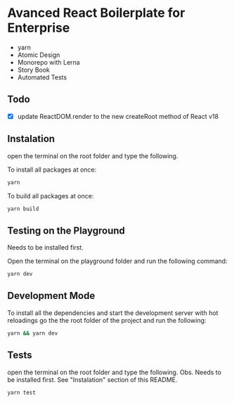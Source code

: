 # Avanced React Boilerplate for Enterprise

- yarn
- Atomic Design
- Monorepo with Lerna
- Story Book
- Automated Tests

## Todo

- [x] update ReactDOM.render to the new createRoot method of React v18

## Instalation

open the terminal on the root folder and type the following.

To install all packages at once:

```sh
yarn
```

To build all packages at once:

```sh
yarn build
```

## Testing on the Playground

Needs to be installed first.

Open the terminal on the playground folder and run the following command:

```sh
yarn dev
```

## Development Mode

To install all the dependencies and start the development server with hot reloadings go the the root folder of the project and run the following:

```sh
yarn && yarn dev
```

## Tests

open the terminal on the root folder and type the following.
Obs. Needs to be installed first. See "Instalation" section of this README.

```sh
yarn test
```
